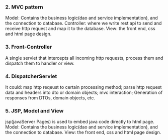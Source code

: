 ### 2. MVC pattern
Model: Contains the business logic(dao and service implementation), and the connection to database.
Controller: where we write rest api to send and receive http request and map it to the database.
View: the front end, css and html page design.

### 3. Front-Controller
A single servlet that intercepts all incoming http requests, process them and dispatch them to handler or view. 

### 4. DispatcherServlet

It could: map http reqeust to certain processing method; parse http request data and headers into dto or domain objects; mvc interaction; Generation of responses from DTOs, domain objects, etc.

### 5. JSP, Model and View
jsp(javaServer Pages) is used to embed java code directly to html page.
Model: Contains the business logic(dao and service implementation), and the connection to database.
View: the front end, css and html page design.

